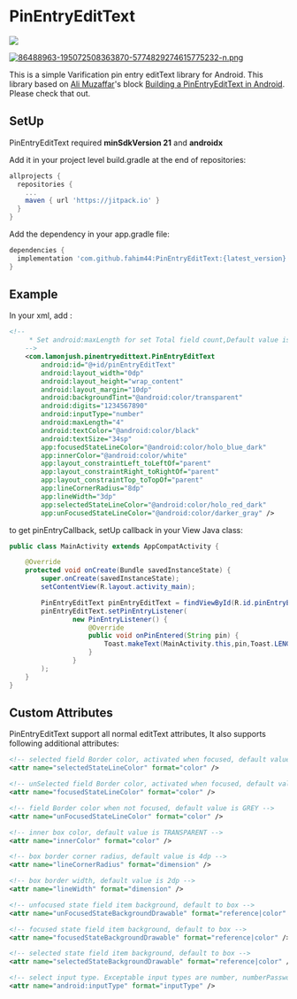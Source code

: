 # PinEntryEditText

[![](https://jitpack.io/v/fahim44/PinEntryEditText.svg)](https://jitpack.io/#fahim44/PinEntryEditText)

[![86488963-195072508363870-5774829274615775232-n.png](https://i.postimg.cc/4Nm54bJy/86488963-195072508363870-5774829274615775232-n.png)](https://postimg.cc/bsfb3nSf)

This is a simple Varification pin entry editText library for Android. This library based on [Ali Muzaffar](https://medium.com/@ali.muzaffar)'s block [Building a PinEntryEditText in Android](https://medium.com/@ali.muzaffar/building-a-pinentryedittext-in-android-5f2eddcae5d3). Please check that out.

## SetUp

PinEntryEditText required **minSdkVersion 21** and **androidx**


Add it in your project level build.gradle at the end of repositories:
```gradle
allprojects {
  repositories {
    ...
    maven { url 'https://jitpack.io' }
  }
}
```

Add the dependency in your app.gradle file:
```gradle
dependencies {
  implementation 'com.github.fahim44:PinEntryEditText:{latest_version}'
}
```


## Example

In your xml, add :

```xml
<!--
     * Set android:maxLength for set Total field count,Default value is 4
    -->
    <com.lamonjush.pinentryedittext.PinEntryEditText
        android:id="@+id/pinEntryEditText"
        android:layout_width="0dp"
        android:layout_height="wrap_content"
        android:layout_margin="10dp"
        android:backgroundTint="@android:color/transparent"
        android:digits="1234567890"
        android:inputType="number"
        android:maxLength="4"
        android:textColor="@android:color/black"
        android:textSize="34sp"
        app:focusedStateLineColor="@android:color/holo_blue_dark"
        app:innerColor="@android:color/white"
        app:layout_constraintLeft_toLeftOf="parent"
        app:layout_constraintRight_toRightOf="parent"
        app:layout_constraintTop_toTopOf="parent"
        app:lineCornerRadius="8dp"
        app:lineWidth="3dp"
        app:selectedStateLineColor="@android:color/holo_red_dark"
        app:unFocusedStateLineColor="@android:color/darker_gray" />
```

to get pinEntryCallback, setUp callback in your View Java class:

```java
public class MainActivity extends AppCompatActivity {

    @Override
    protected void onCreate(Bundle savedInstanceState) {
        super.onCreate(savedInstanceState);
        setContentView(R.layout.activity_main);

        PinEntryEditText pinEntryEditText = findViewById(R.id.pinEntryEditText);
        pinEntryEditText.setPinEntryListener(
                new PinEntryListener() {
                    @Override
                    public void onPinEntered(String pin) {
                        Toast.makeText(MainActivity.this,pin,Toast.LENGTH_SHORT);
                    }
                }
        );
    }
}
```

## Custom Attributes

PinEntryEditText support all normal editText attributes, It also supports following additional attributes:

```xml
<!-- selected field Border color, activated when focused, default value is equal to focusedStateLineColor -->
<attr name="selectedStateLineColor" format="color" />

<!-- unSelected field Border color, activated when focused, default value is equal to unFocusedStateLineColor -->
<attr name="focusedStateLineColor" format="color" />

<!-- field Border color when not focused, default value is GREY -->
<attr name="unFocusedStateLineColor" format="color" />

<!-- inner box color, default value is TRANSPARENT -->
<attr name="innerColor" format="color" />

<!-- box border corner radius, default value is 4dp -->
<attr name="lineCornerRadius" format="dimension" />

<!-- box border width, default value is 2dp -->
<attr name="lineWidth" format="dimension" />

<!-- unfocused state field item background, default to box -->
<attr name="unFocusedStateBackgroundDrawable" format="reference|color" />

<!-- focused state field item background, default to box -->
<attr name="focusedStateBackgroundDrawable" format="reference|color" />

<!-- selected state field item background, default to box -->
<attr name="selectedStateBackgroundDrawable" format="reference|color" />

<!-- select input type. Exceptable input types are number, numberPassword -->
<attr name="android:inputType" format="inputType" />
 ```
